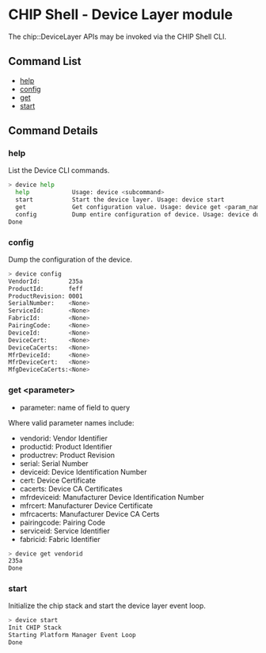 # CHIP Shell - Device Layer module

The chip::DeviceLayer APIs may be invoked via the CHIP Shell CLI.

## Command List

-   [help](#help)
-   [config](#config)
-   [get](#get-parameter)
-   [start](#start)

## Command Details

### help

List the Device CLI commands.

```bash
> device help
  help            Usage: device <subcommand>
  start           Start the device layer. Usage: device start
  get             Get configuration value. Usage: device get <param_name>
  config          Dump entire configuration of device. Usage: device dump
Done
```

### config

Dump the configuration of the device.

```bash
> device config
VendorId:        235a
ProductId:       feff
ProductRevision: 0001
SerialNumber:    <None>
ServiceId:       <None>
FabricId:        <None>
PairingCode:     <None>
DeviceId:        <None>
DeviceCert:      <None>
DeviceCaCerts:   <None>
MfrDeviceId:     <None>
MfrDeviceCert:   <None>
MfgDeviceCaCerts:<None>
```

### get \<parameter\>

-   parameter: name of field to query

Where valid parameter names include:

-   vendorid: Vendor Identifier
-   productid: Product Identifier
-   productrev: Product Revision
-   serial: Serial Number
-   deviceid: Device Identification Number
-   cert: Device Certificate
-   cacerts: Device CA Certificates
-   mfrdeviceid: Manufacturer Device Identification Number
-   mfrcert: Manufacturer Device Certificate
-   mfrcacerts: Manufacturer Device CA Certs
-   pairingcode: Pairing Code
-   serviceid: Service Identifier
-   fabricid: Fabric Identifier

```bash
> device get vendorid
235a
Done
```

### start

Initialize the chip stack and start the device layer event loop.

```bash
> device start
Init CHIP Stack
Starting Platform Manager Event Loop
Done
```
